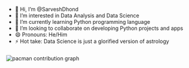 - 👋 Hi, I’m @SarveshDhond
- 👀 I’m interested in Data Analysis and Data Science
- 🌱 I’m currently learning Python programming language
- 💞️ I’m looking to collaborate on developing Python projects and apps
- 😄 Pronouns: He/Him
- ⚡ Hot take: Data Science is just a glorified version of astrology  

<div align="left">
</div>

###

<picture>
  <source media="(prefers-color-scheme: dark)" srcset="https://raw.githubusercontent.com/SarveshDhond/SarveshDhond/output/pacman-contribution-graph-dark.svg">
  <source media="(prefers-color-scheme: light)" srcset="https://raw.githubusercontent.com/SarveshDhond/SarveshDhond/output/pacman-contribution-graph.svg">
  <img alt="pacman contribution graph" src="https://raw.githubusercontent.com/SarveshDhond/SarveshDhond/output/pacman-contribution-graph.svg">
</picture>

###
